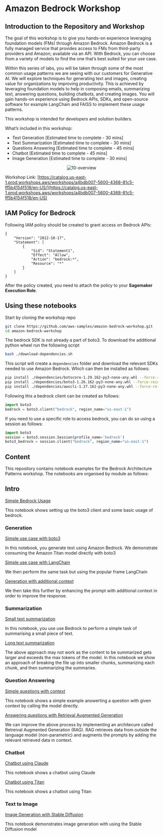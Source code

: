 # Amazon Bedrock Workshop

## Introduction to the Repository and Workshop

The goal of this workshop is to give you hands-on experience leveraging foundation models (FMs) through Amazon Bedrock. Amazon Bedrock is a fully managed service that provides access to FMs from third-party providers and Amazon; available via an API. With Bedrock, you can choose from a variety of models to find the one that’s best suited for your use case.

Within this series of labs, you will be taken through some of the most common usage patterns we are seeing with our customers for Generative AI. We will explore techniques for generating text and images, creating value for organizations by improving productivity. This is achieved by leveraging foundation models to help in composing emails, summarizing text, answering questions, building chatbots, and creating images. You will gain hands-on experience using Bedrock APIs, SDKs, and open-source software for example LangChain and FAISS to implement these usage patterns.

This workshop is intended for developers and solution builders.

What’s included in this workshop:

- Text Generation \[Estimated time to complete - 30 mins\]
- Text Summarization \[Estimated time to complete - 30 mins\]
- Questions Answering \[Estimated time to complete - 45 mins\]  
- Chatbot \[Estimated time to complete - 45 mins\]
- Image Generation \[Estimated time to complete - 30 mins\]

<div align="center">

![10-overview](10-overview.png)

</div>
 
Workshop Link: [https://catalog.us-east-1.prod.workshops.aws/workshops/a4bdb007-5600-4368-81c5-ff5b4154f518/en-US/](https://catalog.us-east-1.prod.workshops.aws/workshops/a4bdb007-5600-4368-81c5-ff5b4154f518/en-US)


## IAM Policy for Bedrock
Following IAM policy should be created to grant access on Bedrock APIs:
```
{
    "Version": "2012-10-17",
    "Statement": [
        {
            "Sid": "Statement1",
            "Effect": "Allow",
            "Action": "bedrock:*",
            "Resource": "*"
        }
    ]
}
```
After the policy created, you need to attach the policy to your **Sagemaker Execution Role**. 

## Using these notebooks

Start by cloning the workshop repo

```sh
git clone https://github.com/aws-samples/amazon-bedrock-workshop.git
cd amazon-bedrock-workshop
```

The bedrock SDK is not already a part of boto3. To download the additional python wheel run the following script
```sh
bash ./download-dependencies.sh
```
This script will create a `dependencies` folder and download the relevant SDKs needed to use Amazon Bedrock. Which can then be installed as follows:

```bash
pip install ./dependencies/botocore-1.29.162-py3-none-any.whl --force-reinstall
pip install ./dependencies/boto3-1.26.162-py3-none-any.whl --force-reinstall
pip install ./dependencies/awscli-1.27.162-py3-none-any.whl --force-reinstall
```

Following this a bedrock client can be created as follows:

```python
import boto3
bedrock = boto3.client("bedrock", region_name="us-east-1")
```

If you need to use a specific role to access bedrock, you can do so using a session as follows:

```python
import boto3
session = boto3.session.Session(profile_name='bedrock')
boto3_bedrock = session.client("bedrock", region_name="us-east-1")
```

## Content

This repository contains notebook examples for the Bedrock Architecture Patterns workshop. The notebooks are organised by module as follows:

## Intro

[Simple Bedrock Usage](./00_Intro/bedrock_boto3_setup.ipynb)

This notebook shows setting up the boto3 client and some basic usage of bedrock.

### Generation

[Simple use case with boto3](./01_Generation/00_generate_w_bedrock.ipynb)

In this notebook, you generate text using Amazon Bedrock. We demonstrate consuming the Amazon Titan model directly with boto3 

[Simple use case with LangChain](./01_Generation/01_zero_shot_generation.ipynb)

We then perform the same task but using the popular frame LangChain

[Generation with additional context](./01_Generation/02_contextual_generation.ipynb)

We then take this further by enhancing the prompt with additional context in order to improve the response.

### Summarization

[Small text summarization](./02_Summarization/01.small-text-summarization-claude.ipynb)

In this notebook, you use use Bedrock to perform a simple task of summarising a small piece of text. 

[Long text summarization](./02_Summarization/02.long-text-summarization-titan.ipynb)

The above approach may not work as the content to be summarized gets larger and exceeds the max tokens of the model. In this notebook we show an approach of breaking the file up into smaller chunks, summarizing each chunk, and then summarizing the summaries.

### Question Answering

[Simple questions with context](./03_QuestionAnswering/00_qa_w_bedrock_titan.ipynb)

This notebook shows a simple example answerting a question with given context by calling the model directly. 

[Answering questions with Retrieval Augmented Generation](./03_QuestionAnswering/01_qa_w_rag_claude.ipynb)

We can improve the above process by implementing an architecure called Retreival Augmented Generation (RAG). RAG retrieves data from outside the language model (non-parametric) and augments the prompts by adding the relevant retrieved data in context.

### Chatbot

[Chatbot using Claude](./04_Chatbot/00_Chatbot_Claude.ipynb)

This notebook shows a chatbot using Claude

[Chatbot using Titan](./04_Chatbot/00_Chatbot_Titan.ipynb)

This notebook shows a chatbot using Titan

### Text to Image

[Image Generation with Stable Diffusion](./05_Image/Bedrock%20Stable%20Diffusion%20XL.ipynb)

This notebook demonstrates image generation with using the Stable Diffusion model

